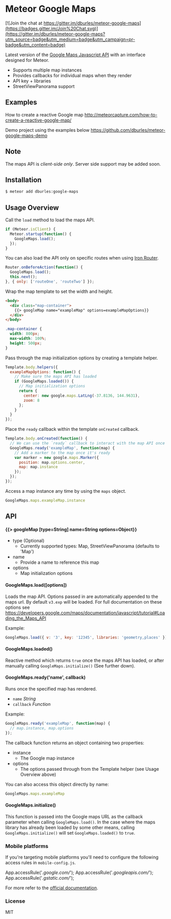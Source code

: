 Meteor Google Maps
==================

[![Join the chat at https://gitter.im/dburles/meteor-google-maps](https://badges.gitter.im/Join%20Chat.svg)](https://gitter.im/dburles/meteor-google-maps?utm_source=badge&utm_medium=badge&utm_campaign=pr-badge&utm_content=badge)

Latest version of the [Google Maps Javascript API](https://developers.google.com/maps/documentation/javascript/tutorial) with an interface designed for Meteor.

- Supports multiple map instances
- Provides callbacks for individual maps when they render
- API key + libraries
- StreetViewPanorama support


## Examples

How to create a reactive Google map
http://meteorcapture.com/how-to-create-a-reactive-google-map/

Demo project using the examples below
https://github.com/dburles/meteor-google-maps-demo

## Note

The maps API is *client-side only*. Server side support may be added soon.

## Installation

```sh
$ meteor add dburles:google-maps
```

## Usage Overview

Call the `load` method to load the maps API.

```js
if (Meteor.isClient) {
  Meteor.startup(function() {
    GoogleMaps.load();
  });
}
```

You can also load the API only on specific routes when using [Iron Router](https://atmospherejs.com/iron/router).

```js
Router.onBeforeAction(function() {
  GoogleMaps.load();
  this.next();
}, { only: ['routeOne', 'routeTwo'] });
```

Wrap the map template to set the width and height.

```html
<body>
  <div class="map-container">
    {{> googleMap name="exampleMap" options=exampleMapOptions}}
  </div>
</body>
```

```css
.map-container {
  width: 800px;
  max-width: 100%;
  height: 500px;
}
```

Pass through the map initialization options by creating a template helper.

```js
Template.body.helpers({
  exampleMapOptions: function() {
    // Make sure the maps API has loaded
    if (GoogleMaps.loaded()) {
      // Map initialization options
      return {
        center: new google.maps.LatLng(-37.8136, 144.9631),
        zoom: 8
      };
    }
  }
});
```

Place the `ready` callback within the template `onCreated` callback.

```js
Template.body.onCreated(function() {
  // We can use the `ready` callback to interact with the map API once the map is ready.
  GoogleMaps.ready('exampleMap', function(map) {
    // Add a marker to the map once it's ready
    var marker = new google.maps.Marker({
      position: map.options.center,
      map: map.instance
    });
  });
});
```

Access a map instance any time by using the `maps` object.

```js
GoogleMaps.maps.exampleMap.instance
```

## API

#### {{> googleMap [type=String] name=String options=Object}}

- type (Optional)
  - Currently supported types: Map, StreetViewPanorama (defaults to 'Map')
- name
  - Provide a name to reference this map
- options
  - Map initialization options

#### GoogleMaps.load([options])

Loads the map API. Options passed in are automatically appended to the maps url. 
By default `v3.exp` will be loaded. For full documentation on these options see https://developers.google.com/maps/documentation/javascript/tutorial#Loading_the_Maps_API

Example:

```js
GoogleMaps.load({ v: '3', key: '12345', libraries: 'geometry,places' });
```

#### GoogleMaps.loaded()

Reactive method which returns `true` once the maps API has loaded, or after manually calling `GoogleMaps.initialize()` (See further down).

#### GoogleMaps.ready('name', callback)

Runs once the specified map has rendered.

- `name` *String*
- `callback` *Function*

Example:

```js
GoogleMaps.ready('exampleMap', function(map) {
  // map.instance, map.options
});
```

The callback function returns an object containing two properties:

- instance
  - The Google map instance
- options
  - The options passed through from the Template helper (see Usage Overview above)

You can also access this object directly by name:

```js
GoogleMaps.maps.exampleMap
```

#### GoogleMaps.initialize()

This function is passed into the Google maps URL as the callback parameter when calling `GoogleMaps.load()`.
In the case where the maps library has already been loaded by some other means, calling `GoogleMaps.initialize()` will set `GoogleMaps.loaded()` to `true`.

### Mobile platforms

If you're targeting mobile platforms you'll need to configure the following access rules in `mobile-config.js`.

App.accessRule('*.google.com/*');
App.accessRule('*.googleapis.com/*');
App.accessRule('*.gstatic.com/*');

For more refer to the [official documentation](http://docs.meteor.com/#/full/mobileconfigjs).

### License

MIT
